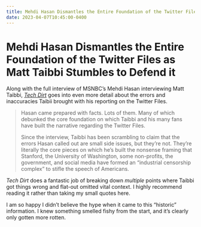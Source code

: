 ```yaml
---
title: Mehdi Hasan Dismantles the Entire Foundation of the Twitter Files as Matt Taibbi Stumbles to Defend it
date: 2023-04-07T10:45:00-0400
---
```

# Mehdi Hasan Dismantles the Entire Foundation of the Twitter Files as Matt Taibbi Stumbles to Defend it

Along with the full interview of MSNBC’s Mehdi Hasan interviewing Matt Taibbi, [_Tech Dirt_](https://www.techdirt.com/2023/04/07/mehdi-hasan-dismantles-the-entire-foundation-of-the-twitter-files-as-matt-taibbi-stumbles-to-defend-it/) goes into even more detail about the errors and inaccuracies Taibii brought with his reporting on the Twitter Files.

> Hasan came prepared with facts. Lots of them. Many of which debunked the core foundation on which Taibbi and his many fans have built the narrative regarding the Twitter Files.
> 
> Since the interview, Taibbi has been scrambling to claim that the errors Hasan called out are small side issues, but they’re not. They’re literally the core pieces on which he’s built the nonsense framing that Stanford, the University of Washington, some non-profits, the government, and social media have formed an “industrial censorship complex” to stifle the speech of Americans.

_Tech Dirt_ does a fantastic job of breaking down _multiple_ points where Taibbi got things wrong and flat-out omitted vital context. I highly recommend reading it rather than taking my small quotes here.

I am so happy I didn’t believe the hype when it came to this “historic” information. I knew something smelled fishy from the start, and it’s clearly only gotten more rotten.